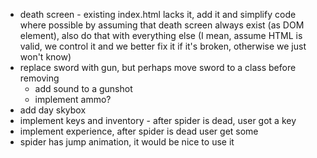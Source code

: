 - death screen - existing index.html lacks it, add it and simplify code where possible by assuming that death screen always exist (as DOM element), also do that with everything else (I mean, assume HTML is valid, we control it and we better fix it if it's broken, otherwise we just won't know)
- replace sword with gun, but perhaps move sword to a class before removing
    - add sound to a gunshot
    - implement ammo?
- add day skybox
- implement keys and inventory - after spider is dead, user got a key
- implement experience, after spider is dead user get some
- spider has jump animation, it would be nice to use it